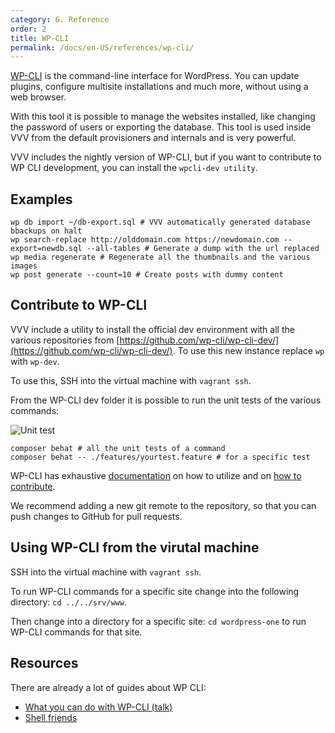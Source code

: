 ```yaml
---
category: 6. Reference
order: 2
title: WP-CLI
permalink: /docs/en-US/references/wp-cli/
---
```


[WP-CLI](https://wp-cli.org/) is the command-line interface for WordPress. You can update plugins, configure multisite installations and much more, without using a web browser. 

With this tool it is possible to manage the websites installed, like changing the password of users or exporting the database. This tool is used inside VVV from the default provisioners and internals and is very powerful.

VVV includes the nightly version of WP-CLI, but if you want to contribute to WP CLI development, you can install the `wpcli-dev utility`.

## Examples

```
wp db import ~/db-export.sql # VVV automatically generated database bbackups on halt
wp search-replace http://olddomain.com https://newdomain.com --export=newdb.sql --all-tables # Generate a dump with the url replaced
wp media regenerate # Regenerate all the thumbnails and the various images
wp post generate --count=10 # Create posts with dummy content
```

## Contribute to WP-CLI

VVV include a utility to install the official dev environment with all the various repositories from [https://github.com/wp-cli/wp-cli-dev/](https://github.com/wp-cli/wp-cli-dev/). To use this new instance replace `wp` with `wp-dev`.

To use this, SSH into the virtual machine with `vagrant ssh`.

From the WP-CLI dev folder it is possible to run the unit tests of the various commands:

![Unit test](https://user-images.githubusercontent.com/403283/66570851-b2c9a480-eb6e-11e9-8b8b-5242f687c07f.png)

```
composer behat # all the unit tests of a command
composer behat -- ./features/yourtest.feature # for a specific test
```

WP-CLI has exhaustive [documentation](https://make.wordpress.org/cli/handbook/) on how to utilize and on [how to contribute](https://make.wordpress.org/cli/handbook/contributing/).

We recommend adding a new git remote to the repository, so that you can push changes to GitHub for pull requests.

## Using WP-CLI from the virutal machine 

SSH into the virtual machine with `vagrant ssh`.

To run WP-CLI commands for a specific site change into the following directory: `cd ../../srv/www`.

Then change into a directory for a specific site: `cd wordpress-one` to run WP-CLI commands for that site.

## Resources

There are already a lot of guides about WP CLI:

  * [What you can do with WP-CLI (talk)](http://mte90.tech/Talk-WPCLI/)
  * [Shell friends](https://make.wordpress.org/cli/handbook/shell-friends/)
